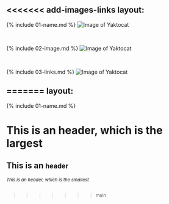 <<<<<<< add-images-links
layout:
---

{% include 01-name.md %}
![Image of Yaktocat](https://octodex.github.com/images/yaktocat.png)

<br>

{% include 02-image.md %}
![Image of Yaktocat](https://octodex.github.com/images/yaktocat.png)

<br>

{% include 03-links.md %}
![Image of Yaktocat](https://octodex.github.com/images/yaktocat.png)

=======
layout: 
---

{% include 01-name.md %}
# This is an <my best job> header, which is the largest
## This is an <small world> header
###### This is an <never give up> header, which is the smallest
>>>>>>> main

